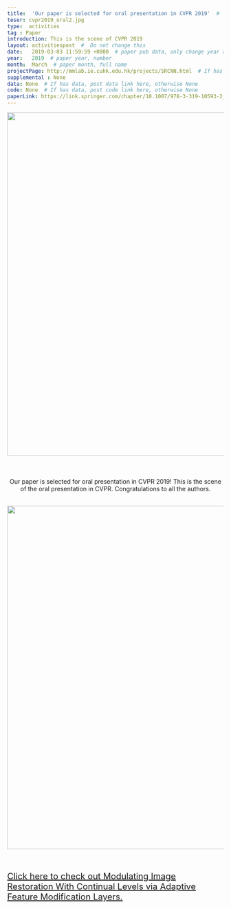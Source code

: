 ```yaml
---
title:  'Our paper is selected for oral presentation in CVPR 2019'  #  Paper title, covered by ''
teser: cvpr2019_oral2.jpg
type:  activities
tag : Paper
introduction: This is the scene of CVPR 2019
layout: activitiespost  #  Do not change this
date:   2019-03-03 11:59:59 +0800  # paper pub data, only change year and month according to this format
year:   2019  # paper year, number
month:  March  # paper month, full name
projectPage: http://mmlab.ie.cuhk.edu.hk/projects/SRCNN.html  # If has project page, link here, otherwise None
supplemental : None
data: None  # If has data, post data link here, otherwise None
code: None  # If has data, post code link here, otherwise None
paperLink: https://link.springer.com/chapter/10.1007/978-3-319-10593-2_13  # post paper pdf link here
---
```


<center><img src="http://xpixel.group/images/activities/cvpr2019_oral.jpg" width = "800" height = "auto"  /></center>

&nbsp;
&nbsp;
<center>
<p style="font-size:20px;width:100%;text-align:left" >

Our paper is selected for oral presentation in CVPR 2019! This is the scene of the oral presentation in CVPR. Congratulations to all the authors.

</p>
</center>
&nbsp;


<center><img src="http://xpixel.group/images/activities/cvpr2019_oral2.jpg" width = "800" height = "auto"  /></center>


&nbsp;
&nbsp;

<center>
<p style="font-size:20px;width:100%;text-align:left" >
<a href="http://xpixel.group/2019/06/23/Modulating-Image-Restoration-With-Continual-Levels-via-Adaptive-Feature-Modification-Layers.html"><font class="text-primary">Click here to check out Modulating Image Restoration With Continual Levels via Adaptive Feature Modification Layers.</font></a>
</p>
</center>
